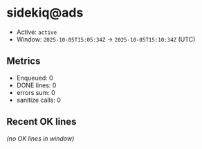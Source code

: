 # sidekiq@ads

- Active: `active`
- Window: `2025-10-05T15:05:34Z` → `2025-10-05T15:10:34Z` (UTC)

## Metrics
- Enqueued: 0
- DONE lines: 0
- errors sum: 0
- sanitize calls: 0

## Recent OK lines
_(no OK lines in window)_

